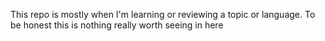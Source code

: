 This repo is mostly when I'm learning or reviewing a topic or language. To be honest this is nothing really worth seeing in here
